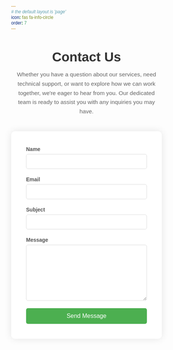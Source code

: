 ```yaml
---
# the default layout is 'page'
icon: fas fa-info-circle
order: 7
---
```


<title>Contact Us</title>
<script src="https://cdnjs.cloudflare.com/ajax/libs/emailjs-com/3.2.0/email.min.js"></script>
  <style>
      * {
          margin: 0;
          padding: 0;
          box-sizing: border-box;
          font-family: 'Arial', sans-serif;
      }
.page-container {
  max-width: 1200px;
  margin: 0 auto;
}
.header {
  text-align: center;
      margin-bottom: 40px;
  }
  .header h1 {
      color: #333;
      font-size: 2.5em;
      margin-bottom: 15px;
  }
  .header p {
      color: #666;
      font-size: 1.1em;
      line-height: 1.6;
      max-width: 800px;
      margin: 0 auto;
  }
  .content-wrapper {
      display: flex;
      flex-wrap: wrap;
      gap: 40px;
      justify-content: center;
  }
  .form-container {
      flex: 1;
      min-width: 300px;
      max-width: 600px;
      background-color: white;
      border-radius: 10px;
      box-shadow: 0 0 20px rgba(0, 0, 0, 0.1);
      padding: 40px;
  }
  .info-container {
      flex: 1;
      min-width: 300px;
      max-width: 500px;
  }
  .info-box {
      background-color: white;
      border-radius: 10px;
      box-shadow: 0 0 20px rgba(0, 0, 0, 0.1);
      padding: 30px;
      margin-bottom: 20px;
  }
  .info-box h3 {
      color: #333;
      margin-bottom: 15px;
      font-size: 1.2em;
  }
  .info-box p, .info-box li {
      color: #666;
      line-height: 1.6;
      margin-bottom: 10px;
  }
  .info-box ul {
      list-style: none;
  }
  .info-box ul li {
      margin-bottom: 8px;
  }
  .social-links {
      display: flex;
      gap: 15px;
      margin-top: 15px;
  }
  .social-links a {
      color: #4CAF50;
      text-decoration: none;
  }
  .form-group {
      margin-bottom: 20px;
  }
  label {
      display: block;
      margin-bottom: 5px;
      color: #555;
      font-weight: bold;
  }
  input, textarea {
      width: 100%;
      padding: 10px;
      border: 1px solid #ddd;
      border-radius: 5px;
      font-size: 16px;
      transition: border-color 0.3s ease;
  }
  input:focus, textarea:focus {
      outline: none;
      border-color: #4CAF50;
  }
  textarea {
      height: 150px;
      resize: vertical;
  }
  button {
      background-color: #4CAF50;
      color: white;
      padding: 12px 24px;
      border: none;
      border-radius: 5px;
      cursor: pointer;
      width: 100%;
      font-size: 16px;
      transition: background-color 0.3s ease;
  }
  button:hover {
      background-color: #45a049;
  }
  .success-message {
      color: #4CAF50;
      text-align: center;
      margin-top: 20px;
      display: none;
  }
  .error-message {
      color: #f44336;
      text-align: center;
      margin-top: 20px;
      display: none;
  }
  @media (max-width: 768px) {
      .content-wrapper {
          flex-direction: column;
      }
      .form-container, .info-container {
          max-width: 100%;
      }
  }
</style>

  <div class="page-container">
      <div class="header">
          <h1>Contact Us</h1>
          <p>Whether you have a question about our services, need technical support, or want to explore how we can work together, we're eager to hear from you. Our dedicated team is ready to assist you with any inquiries you may have.</p>
      </div>

<div class="content-wrapper">
    <div class="form-container">
        <form id="contact-form">
            <div class="form-group">
                <label for="name">Name</label>
                <input type="text" id="name" name="name" required>
            </div>
            <div class="form-group">
                <label for="email">Email</label>
                <input type="email" id="email" name="email" required>
            </div>
            <div class="form-group">
                <label for="subject">Subject</label>
                <input type="text" id="subject" name="subject" required>
            </div>
            <div class="form-group">
                <label for="message">Message</label>
                <textarea id="message" name="message" required></textarea>
            </div>
            <button type="submit">Send Message</button>
            <div id="success-message" class="success-message">
                Message sent successfully!
            </div>
            <div id="error-message" class="error-message">
                Error sending message. Please try again.
            </div>
        </form>
    </div>

  
  <script>
      // Initialize EmailJS with your user ID
      (function() {
          emailjs.init("jkhppI7gM_PRgxnFo"); // Replace with your EmailJS user ID
      })();

      const form = document.getElementById('contact-form');
      const successMessage = document.getElementById('success-message');
      const errorMessage = document.getElementById('error-message');

      form.addEventListener('submit', function(event) {
          event.preventDefault();

          // Get form data
          const formData = {
              name: document.getElementById('name').value,
              email: document.getElementById('email').value,
              subject: document.getElementById('subject').value,
              message: document.getElementById('message').value
          };

          // Send email using EmailJS
          emailjs.send('service_ajmgjbn', 'template_76l11aq', formData)
              .then(function(response) {
                  // Show success message
                  successMessage.style.display = 'block';
                  errorMessage.style.display = 'none';
                  form.reset();

                  // Hide success message after 5 seconds
                  setTimeout(function() {
                      successMessage.style.display = 'none';
                  }, 5000);
              })
              .catch(function(error) {
                  // Show error message
                  errorMessage.style.display = 'block';
                  successMessage.style.display = 'none';
              });
      });
  </script>
